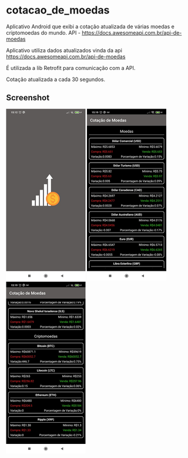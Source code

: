 # cotacao_de_moedas
Aplicativo Android que exibi a cotação atualizada de várias moedas e criptomoedas do mundo. API - https://docs.awesomeapi.com.br/api-de-moedas

Aplicativo utiliza dados atualizados vinda da api https://docs.awesomeapi.com.br/api-de-moedas

É utilizada a lib Retrofit para comunicação com a API.

Cotação atualizada a cada 30 segundos.

## Screenshot
![SplashScreen](https://github.com/Matheus-Silas97/cotacao_de_moedas/blob/master/1.png)
![Main 1](https://github.com/Matheus-Silas97/cotacao_de_moedas/blob/master/3.png)
![Main 2](https://github.com/Matheus-Silas97/cotacao_de_moedas/blob/master/2.png)

